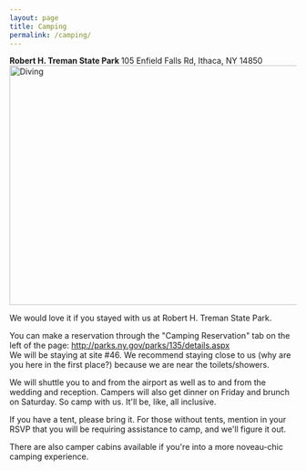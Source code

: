 ```yaml
---
layout: page
title: Camping
permalink: /camping/
---
```

<b>
Robert H. Treman State Park
</b>  
105 Enfield Falls Rd, Ithaca, NY 14850  

<img src="{{ site.baseurl }}/images/rht_swim.jpeg" alt="Diving" style="width:1000px;height:420px;">  

We would love it if you stayed with us at Robert H. Treman State Park.

You can make a reservation through the "Camping Reservation" tab on the left of the page: <a class="page-link" href="http://parks.ny.gov/parks/135/details.aspx">http://parks.ny.gov/parks/135/details.aspx</a>  
We will be staying at site #46. We recommend staying close to us (why are you here in the first place?) because we are near the toilets/showers.

We will shuttle you to and from the airport as well as to and from the wedding and reception. Campers will also get dinner on Friday and brunch on Saturday. So camp with us. It'll be, like, all inclusive.

If you have a tent, please bring it. For those without tents, mention in your RSVP that you will be requiring assistance to camp, and we'll figure it out.

There are also camper cabins available if you're into a more noveau-chic camping experience.

<!--
	
-->
